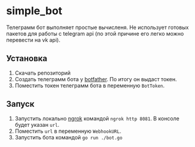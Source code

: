 # simple_bot

Телеграмм бот выполняет простые вычисленя. Не использует готовых пакетов для работы с telegram api (по этой причине его легко можно перевести на vk api).

## Установка

1. Скачать репозиторий
2. Создать телеграмм бота у [botfather](https://t.me/BotFather). По итогу он выдаст токен.
3. Поместить токен телеграмм бота в переменную `BotToken`.

## Запуск

1. Запустить локально [ngrok](https://ngrok.com/) командой `ngrok http 8081`. В консоле будет указан `url`.
2. Поместить `url` в переменную `WebhookURL`.
3. Запустить бота командой `go run ./bot.go`
